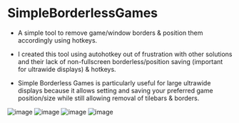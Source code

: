 # SimpleBorderlessGames
* A simple tool to remove game/window borders &amp; position them accordingly using hotkeys.

* I created this tool using autohotkey out of frustration with other solutions and their lack of non-fullscreen borderless/position saving (important for ultrawide displays) & hotkeys.

* Simple Borderless Games is particularly useful for large ultrawide displays because it allows setting and saving your preferred game position/size while still allowing removal of tilebars & borders.

![image](https://github.com/cryofault/SimpleBorderlessGames/assets/25939455/41289938-dec9-4b41-a271-85f296ba5359)
![image](https://github.com/cryofault/SimpleBorderlessGames/assets/25939455/a4163725-5ae5-48db-8c18-a44f5e936ccc)
![image](https://github.com/cryofault/SimpleBorderlessGames/assets/25939455/811fca13-e69e-4d29-966b-ddf615c52e4b)
![image](https://github.com/cryofault/SimpleBorderlessGames/assets/25939455/de893837-575b-4a09-bc31-52f91cafbce6)



